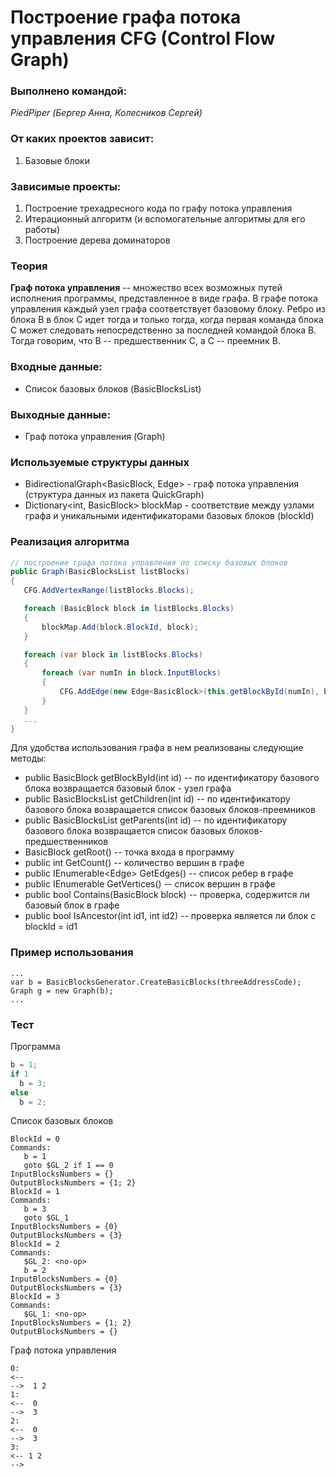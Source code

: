 # Построение графа потока управления CFG (Control Flow Graph)

### Выполнено командой:
*PiedPiper (Бергер Анна, Колесников Сергей)*

### От каких проектов зависит:
1. Базовые блоки 

### Зависимые проекты:
1. Построение трехадресного кода по графу потока управления
2. Итерационный алгоритм (и вспомогательные алгоритмы для его работы)
3. Построение дерева доминаторов

### Теория

**Граф потока управления** -- множество всех возможных путей исполнения программы, представленное в виде графа. В графе потока управления каждый узел  графа соответствует базовому блоку. Ребро из блока В в блок С идет тогда и только тогда, когда первая команда блока С может следовать непосредственно за последней командой блока В. Тогда говорим, что В -- предшественник С, а С -- преемник В.


### Входные данные:
 - Список базовых блоков (BasicBlocksList)

### Выходные данные:
 - Граф потока управления (Graph)

 ### Используемые структуры данных
 - BidirectionalGraph<BasicBlock, Edge<BasicBlock>> - граф потока управления (структура данных из пакета QuickGraph)
 - Dictionary<int, BasicBlock> blockMap - соответствие между узлами графа и уникальными идентификаторами базовых блоков (blockId)

 ### Реализация алгоритма

 ``` C#
 // построение графа потока управления по списку базовых блоков
public Graph(BasicBlocksList listBlocks)
{
	CFG.AddVertexRange(listBlocks.Blocks);

	foreach (BasicBlock block in listBlocks.Blocks)
	{
		blockMap.Add(block.BlockId, block);
	}

	foreach (var block in listBlocks.Blocks)
	{
		foreach (var numIn in block.InputBlocks)
		{
			CFG.AddEdge(new Edge<BasicBlock>(this.getBlockById(numIn), block));
		}
	}
	...
}
 ``` 
 Для удобства использования графа в нем реализованы следующие методы:
 - public BasicBlock getBlockById(int id) -- по идентификатору базового блока возвращается базовый блок - узел графа
 - public BasicBlocksList getChildren(int id) -- по идентификатору базового блока возвращается список базовых блоков-преемников
 - public BasicBlocksList getParents(int id) -- по идентификатору базового блока возвращается список базовых блоков-предшественников
 - BasicBlock getRoot() -- точка входа в программу
 - public int GetCount() -- количество вершин в графе
 - public IEnumerable<Edge<BasicBlock>> GetEdges() -- список ребер в графе
 - public IEnumerable<BasicBlock> GetVertices() -- список вершин в графе
 - public bool Contains(BasicBlock block) -- проверка, содержится ли базовый блок в графе
 - public bool IsAncestor(int id1, int id2) -- проверка является ли блок с blockId = id1


### Пример использования
```
...
var b = BasicBlocksGenerator.CreateBasicBlocks(threeAddressCode);
Graph g = new Graph(b);
...
```
### Тест
Программа
```cs 
b = 1;
if 1
  b = 3;
else
  b = 2;
```

Список базовых блоков 
```
BlockId = 0
Commands:
   b = 1
   goto $GL_2 if 1 == 0
InputBlocksNumbers = {}
OutputBlocksNumbers = {1; 2}
BlockId = 1
Commands:
   b = 3
   goto $GL_1
InputBlocksNumbers = {0}
OutputBlocksNumbers = {3}
BlockId = 2
Commands:
   $GL_2: <no-op>
   b = 2
InputBlocksNumbers = {0}
OutputBlocksNumbers = {3}
BlockId = 3
Commands:
   $GL_1: <no-op>
InputBlocksNumbers = {1; 2}
OutputBlocksNumbers = {}
```

Граф потока управления
```
0:
<-- 
-->  1 2
1:
<--  0
-->  3
2:
<--  0
-->  3
3:
<-- 1 2
--> 
```
